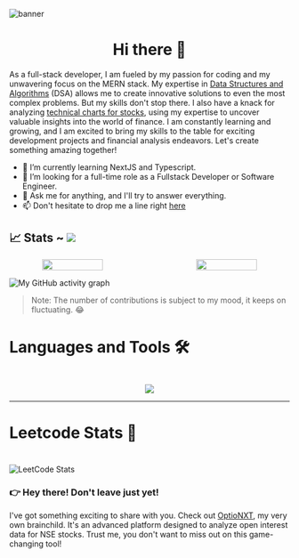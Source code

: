 ![banner](https://github.com/Codensity30/Codensity30/blob/main/Chasing%20Infinity.jpg)

## <h1 align="center"> Hi there 👋</h1>




As a full-stack developer, I am fueled by my passion for coding and my unwavering focus on the MERN stack. My expertise in [Data Structures and Algorithms](https://leetcode.com/Codensity_30/) (DSA) allows me to create innovative solutions to even the most complex problems. But my skills don't stop there. I also have a knack for analyzing [technical charts for stocks](https://in.tradingview.com/u/Chaser30/), using my expertise to uncover valuable insights into the world of finance. I am constantly learning and growing, and I am excited to bring my skills to the table for exciting development projects and financial analysis endeavors. Let's create something amazing together!

- 🌱 I’m currently learning NextJS and Typescript.
- 👯 I’m looking for a full-time role as a Fullstack Developer or Software Engineer.
- 💬 Ask me for anything, and I'll try to answer everything.
- 📫 Don't hesitate to drop me a line right [here](mailto:codensity30@gmail.com)


<!-- <div align="center"> -->

## 📈 Stats ~ [![](https://visitcount.itsvg.in/api?id=codensity30&label=Profile%20Views&color=1&icon=0&pretty=true)](https://visitcount.itsvg.in)

<p align="center" style="display:flex;gap:50px">

  <img width="48%" height="25%" src="https://github-readme-stats.vercel.app/api?username=codensity30&show_icons=true&theme=dark#gh-dark-mode-only" /> 

  <img width="48%"  height="25%" src="https://github-readme-streak-stats.herokuapp.com?user=codensity30&theme=dark&border_radius=10&date_format=M%20j%5B%2C%20Y%5D" />
</p> 


![My GitHub activity graph](https://github-readme-activity-graph.vercel.app/graph?username=codensity30&theme=aqua)
> Note: The number of contributions is subject to my mood, it keeps on fluctuating. 😂

## <h1>Languages and Tools 🛠<h1>
<p align="center">
  <a href="https://skillicons.dev">
   <img src="https://skillicons.dev/icons?i=mongodb,express,react,nodejs,html,css,js,ts,github,vscode,tailwind,materialui,cpp&perline=14"/>
  </a>
</p>

------
## <h1>Leetcode Stats 🤨<h1>
![LeetCode Stats](https://leetcard.jacoblin.cool/Codensity_30?theme=unicorn&font=Raleway&ext=contest)

### 👉 Hey there! Don't leave just yet! 
I've got something exciting to share with you. Check out [OptioNXT](https://optionxt.vercel.app/terminal), my very own brainchild. It's an advanced platform designed to analyze open interest data for NSE stocks. Trust me, you don't want to miss out on this game-changing tool!


<!--</div>-->
<!--
[![An image of @codensity30's Holopin badges, which is a link to view their full Holopin profile](https://holopin.me/codensity30)](https://holopin.io/@codensity30)
**Codensity30/Codensity30** is a ✨ _special_ ✨ repository because its `README.md` (this file) appears on your GitHub profile.

Here are some ideas to get you started:

- 🔭 I’m currently working on ...
- 🌱 I’m currently learning ...
- 👯 I’m looking to collaborate on ...
- 🤔 I’m looking for help with ...
- 💬 Ask me about ...
- 📫 How to reach me: ...
- 😄 Pronouns: ...
- ⚡ Fun fact: ...
-->
